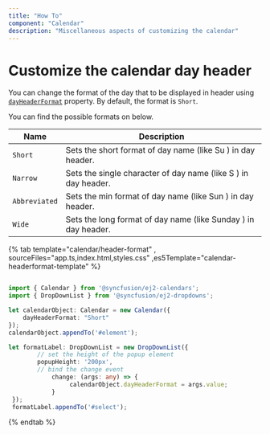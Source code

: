 ```yaml
---
title: "How To"
component: "Calendar"
description: "Miscellaneous aspects of customizing the calendar"
---
```


# Customize the calendar day header

You can change the format of the day that to be displayed in header using [`dayHeaderFormat`](../../api/calendar#dayheaderformat) property. By default, the format is `Short`.

You can find the possible formats on below.

| **Name** | **Description** |
|------|---------------------|
| `Short` | Sets the short format of day name (like Su ) in day header. |
| `Narrow` | Sets the single character of day name (like S ) in day header. |
| `Abbreviated` | Sets the min format of day name (like Sun ) in day header. |
| `Wide` | Sets the long format of day name (like Sunday ) in day header. |

{% tab template="calendar/header-format" , sourceFiles="app.ts,index.html,styles.css"
,es5Template="calendar-headerformat-template" %}

```typescript

import { Calendar } from '@syncfusion/ej2-calendars';
import { DropDownList } from '@syncfusion/ej2-dropdowns';

let calendarObject: Calendar = new Calendar({
    dayHeaderFormat: "Short"
});
calendarObject.appendTo('#element');

let formatLabel: DropDownList = new DropDownList({
        // set the height of the popup element
        popupHeight: '200px',
        // bind the change event
            change: (args: any) => {
                 calendarObject.dayHeaderFormat = args.value;
            }
 });
 formatLabel.appendTo('#select');
```

{% endtab %}